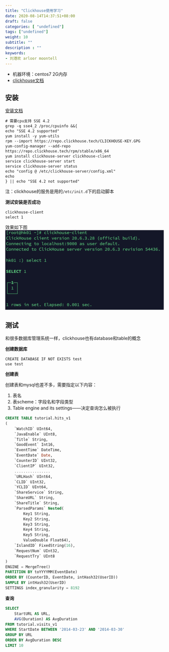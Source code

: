 ```yaml
---
title: "Clickhouse使用学习"
date: 2020-08-14T14:37:51+08:00
draft: false
categories: [ "undefined"]
tags: ["undefined"]
weight: 10
subtitle: ""
description : ""
keywords:
- 刘港欢 arloor moontell
---
```


- 机器环境：centos7 2G内存
- [clickhouse文档](https://clickhouse.tech/docs/en/)
<!--more-->

## 安装

[安装文档](https://clickhouse.tech/docs/en/getting-started/install/)

```shell
# 需要cpu支持 SSE 4.2
grep -q sse4_2 /proc/cpuinfo &&{
echo "SSE 4.2 supported" 
yum install -y yum-utils
rpm --import https://repo.clickhouse.tech/CLICKHOUSE-KEY.GPG
yum-config-manager --add-repo https://repo.clickhouse.tech/rpm/stable/x86_64
yum install clickhouse-server clickhouse-client
service clickhouse-server start
service clickhouse-server status
echo "config @ /etc/clickhouse-server/config.xml"
echo 
} || echo "SSE 4.2 not supported"
```

注：clickhouse的服务是用的`/etc/init.d`下的启动脚本

**测试安装是否成功**

```
clickhouse-client
select 1
```

效果如下图
<img src="/img/clickhouse-client.png" alt="" width="600px" style="max-width: 100%;">

## 测试

和很多数据库管理系统一样，clickhouse也有database和table的概念

**创建数据库**

```shell
CREATE DATABASE IF NOT EXISTS test
use test
```

**创建表**

创建表和mysql也差不多，需要指定以下内容：

1. 表名
2. 表scheme：字段名和字段类型
3. Table engine and its settings——决定查询怎么被执行

```sql
CREATE TABLE tutorial.hits_v1
(
    `WatchID` UInt64,
    `JavaEnable` UInt8,
    `Title` String,
    `GoodEvent` Int16,
    `EventTime` DateTime,
    `EventDate` Date,
    `CounterID` UInt32,
    `ClientIP` UInt32,
    ................
    `URLHash` UInt64,
    `CLID` UInt32,
    `YCLID` UInt64,
    `ShareService` String,
    `ShareURL` String,
    `ShareTitle` String,
    `ParsedParams` Nested(
        Key1 String,
        Key2 String,
        Key3 String,
        Key4 String,
        Key5 String,
        ValueDouble Float64),
    `IslandID` FixedString(16),
    `RequestNum` UInt32,
    `RequestTry` UInt8
)
ENGINE = MergeTree()
PARTITION BY toYYYYMM(EventDate)
ORDER BY (CounterID, EventDate, intHash32(UserID))
SAMPLE BY intHash32(UserID)
SETTINGS index_granularity = 8192
```

**查询**

```sql
SELECT
    StartURL AS URL,
    AVG(Duration) AS AvgDuration
FROM tutorial.visits_v1
WHERE StartDate BETWEEN '2014-03-23' AND '2014-03-30'
GROUP BY URL
ORDER BY AvgDuration DESC
LIMIT 10
```